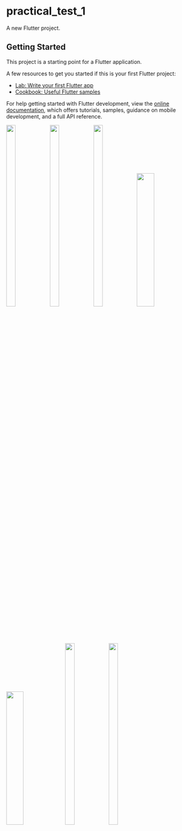 # practical_test_1

A new Flutter project.

## Getting Started

This project is a starting point for a Flutter application.

A few resources to get you started if this is your first Flutter project:

- [Lab: Write your first Flutter app](https://docs.flutter.dev/get-started/codelab)
- [Cookbook: Useful Flutter samples](https://docs.flutter.dev/cookbook)

For help getting started with Flutter development, view the
[online documentation](https://docs.flutter.dev/), which offers tutorials,
samples, guidance on mobile development, and a full API reference.
<p>
 
  <img src = "https://user-images.githubusercontent.com/114208600/234185498-56b062a4-5329-4072-89d9-62bf41c78322.jpg" width=22% height=35%>
  <img src = "https://user-images.githubusercontent.com/114208600/234185509-2af3ebbe-75e8-4ecb-a379-0b5169e374ff.jpg" width=22% height=35%>
  <img src = "https://user-images.githubusercontent.com/114208600/234185522-7840458a-fdab-463d-ba00-272509113736.jpg" width=22% height=35%>
  <img src = "https://user-images.githubusercontent.com/114208600/234185640-f921f6bf-de5e-41de-8c27-0fe732fe8c05.png" width=30% height=30%>
  <img src = "https://user-images.githubusercontent.com/114208600/234185652-a0834551-7ced-45f4-aab9-6e3eac80d888.png" width=30% height=30%>
  <img src = "https://user-images.githubusercontent.com/114208600/234185662-54b4fb67-d399-4ab0-b99e-413778585e16.jpg" width=22% height=35%>
 <img src="https://user-images.githubusercontent.com/114208600/234186192-39a060ec-8f76-4e87-a837-dfde46445f5b.jpg" width=22% height=35%>
 
</p>

